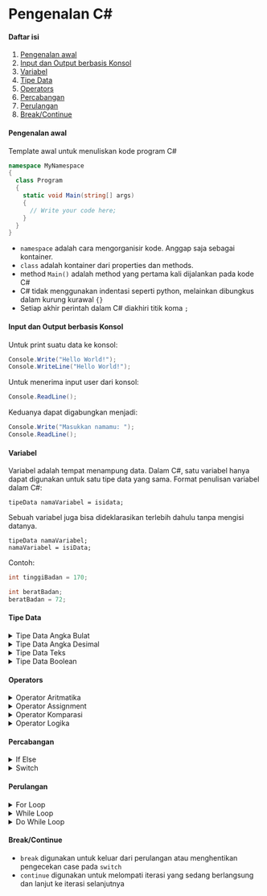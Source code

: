 # Pengenalan C#

#### Daftar isi

1. [Pengenalan awal](#pengenalan-awal)
1. [Input dan Output berbasis Konsol](#input-dan-output-berbasis-konsol)
1. [Variabel](#variabel)
1. [Tipe Data](#tipe-data)
1. [Operators](#operators)
1. [Percabangan](#percabangan)
1. [Perulangan](#perulangan)
1. [Break/Continue](#breakcontinue)

#### Pengenalan awal

Template awal untuk menuliskan kode program C#

```cs
namespace MyNamespace
{
  class Program
  {
    static void Main(string[] args)
    {
      // Write your code here;
    }
  }
}
```

- `namespace` adalah cara mengorganisir kode. Anggap saja sebagai kontainer.
- `class` adalah kontainer dari properties dan methods.
- method `Main()` adalah method yang pertama kali dijalankan pada kode C#
- C# tidak menggunakan indentasi seperti python, melainkan dibungkus dalam kurung kurawal `{}`
- Setiap akhir perintah dalam C# diakhiri titik koma `;`

#### Input dan Output berbasis Konsol

Untuk print suatu data ke konsol:

```cs
Console.Write("Hello World!");
Console.WriteLine("Hello World!");
```

Untuk menerima input user dari konsol:

```cs
Console.ReadLine();
```

Keduanya dapat digabungkan menjadi:

```cs
Console.Write("Masukkan namamu: ");
Console.ReadLine();
```

#### Variabel

Variabel adalah tempat menampung data. Dalam C#, satu variabel hanya dapat digunakan untuk satu tipe data yang sama.
Format penulisan variabel dalam C#:

```
tipeData namaVariabel = isidata;
```

Sebuah variabel juga bisa dideklarasikan terlebih dahulu tanpa mengisi datanya.

```
tipeData namaVariabel;
namaVariabel = isiData;
```

Contoh:

```cs
int tinggiBadan = 170;

int beratBadan;
beratBadan = 72;
```

#### Tipe Data

<details>
<summary>Tipe Data Angka Bulat</summary>

| Tipe data | Memori | Range                                                  |
| --------- | :----: | :----------------------------------------------------- |
| `sbyte`   | 1 byte | -128 ~ 127                                             |
| `byte`    | 1 byte | 0 ~ 255                                                |
| `short`   | 2 byte | -32,768 ~ 32,767                                       |
| `ushort`  | 2 byte | 0 ~ 65,535                                             |
| `int`     | 4 byte | -2,147,483,648 ~ 2,147,483,647                         |
| `uint`    | 4 byte | 0 ~ 4,294,967,295                                      |
| `long`    | 8 byte | -9,223,372,036,854,775,808 ~ 9,223,372,036,854,775,807 |
| `ulong`   | 8 byte | 0 ~ 18,446,744,073,709,551,615                         |

Gunakan sesuai kebutuhan. Yang paling sering digunakan yaitu int dan long.

</details>

<details>
<summary>Tipe Data Angka Desimal</summary>

| Tipe data | Memori  | Suffix                         |
| --------- | :-----: | ------------------------------ |
| `float`   | 4 byte  | `f` atau `F`                   |
| `double`  | 8 byte  | `d` atau `D` atau tanpa suffix |
| `decimal` | 16 byte | `m` atau `M`                   |

Semakin tinggi memori yang digunakan, semakin tinggi presisi angka tersebut.

</details>

<details>
<summary>Tipe Data Teks</summary>

| Tipe data | Penjelasan                                                                                  |
| --------- | ------------------------------------------------------------------------------------------- |
| `char`    | Untuk menyimpan 1 karakter. Data ditulis di dalam tanda petik satu. (contoh: `'b'`)         |
| `string`  | Untuk menyimpan data teks. Data ditulis di dalam tanda petik dua. (contoh: `"Hello World"`) |

</details>

<details>
<summary>Tipe Data Boolean</summary>

C# juga menyediakan tipe data untuk kondisi `true` atau `false` yaitu dengan `bool`.

</details>

#### Operators

<details>
<summary>Operator Aritmatika</summary>

| Operator | Contoh   |
| -------- | -------- |
| `+`      | `x + y;` |
| `-`      | `x - y;` |
| `*`      | `x * y;` |
| `/`      | `x / y;` |
| `%`      | `x % y;` |
| `++`     | `x++;`   |
| `--`     | `x--;`   |

</details>

<details>
<summary>Operator Assignment</summary>

Adalah shorthand operator. Misal terdapat kode `x = x + 5`, dapat dipersingkate dengan `x += 5`

</details>

<details>
<summary>Operator Komparasi</summary>

| Operator | Deskripsi                    | Contoh   |
| -------- | ---------------------------- | -------- |
| `==`     | sama dengan                  | `x == y` |
| `!=`     | tidak sama dengan            | `x != y` |
| `>`      | lebih dari                   | `x > y`  |
| `<`      | kurang dari                  | `x < y`  |
| `>=`     | lebih dari atau sama dengan  | `x >= y` |
| `<=`     | kurang dari atau sama dengan | `x <= y` |

</details>

<details>
<summary>Operator Logika</summary>

| Operator | Nama | Contoh         |
| -------- | ---- | -------------- |
| `&&`     | AND  | `true && true` |
| `||`     | OR   | `true !! true` |  
| `!`      | NOT  | `!true`        |

</details>

#### Percabangan

<details>
<summary>If Else</summary>

Syntax:

```cs
if (condition)
{
  // Jika condition bernilai true jalankan kode di dalam sini
}
else if (anotherCondition)
{
  // Jika condition bernilai false
  // Lakukan pengecekan di else if
  // jika anotherCondition bernilai true jalankan kode di dalam sini
}
else
{
  // jika pengecekan if dan else if tidak ada yang benar maka jalankan kode didalam sini
}
```

</details>

<details>
<summary>Switch</summary>

Syntax:

```cs
switch (expression)
{
  case value1:
    // jika data pada expression == value1, jalankan kode dibawa ini
    break; // supaya tidak lanjut ke case selanjutnya
  case value2:
    // kode
    break;
  default:
    // jika tidak ada case yang cocok
    break;
}
```

</details>

#### Perulangan

<details>
<summary>For Loop</summary>

Syntax:

```cs
for (statement_1; statement_2; statement_3)
{
  // kode
}
```

- `statement_1` dijalankan **hanya sekali** sebelum perulangan dimulai
- `statement_2` kondisi apakah kode dalam looping akan dijalankan
- `statement_3` dijalankan **setiap** satu iterasi sudah selesai

Contoh:

```cs
for {int i = 0; i < 10; i++}
{
  Console.WriteLine(i);
}
```

</details>

<details>
<summary>While Loop</summary>

Syntax:

```cs
while (kondisi)
{
  // kode
}
```

kode dalam while akan selalu dijalankan apabila kondisi bernilai `true`

</details>

<details>
<summary>Do While Loop</summary>

Serupa dengan while loop. Bedanya **setidaknya** kode dijalankan satu kali. Barulah iterasi ke-2 dilakukan pengecekan kondisi

Syntax:

```cs
do
{
  // kode
}
while (kondisi)
```

</details>

#### Break/Continue

- `break` digunakan untuk keluar dari perulangan atau menghentikan pengecekan case pada `switch`
- `continue` digunakan untuk melompati iterasi yang sedang berlangsung dan lanjut ke iterasi selanjutnya
